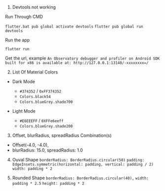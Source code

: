 1. Devtools not working

Run Through CMD

`flutter.bat pub global activate devtools`
`flutter pub global run devtools`


Run the app

`flutter run`


Get the url, example
`An Observatory debugger and profiler on Android SDK built for x86 is available at: http://127.0.0.1:13140/-xxxxxxxx=/`


2. List Of Material Colors

* Dark Mode
  * `#374352` / `0xFF374352`
  * `Colors.black54`
  * `Colors.blueGrey.shade700`


* Light Mode
  * `#E6EEEFF` / `0XFFe6eeff`
  * `Colors.blueGrey.shade200`


3. Offset, blurRadius, spreadRadius Combination(s)
  * Offset(-4.0, -4.0),
  * blurRadius: 15.0, spreadRadius: 1.0

4. Ouval Shape
  `borderRadius: BorderRadius.circular(50)` 
  `padding: EdgeInsets.symmetric(horizontal: padding, vertical: padding / 2)`
  `width: padding * 2`

5. Rounded Shape
   `borderRadius: BorderRadius.circular(40),`
   `width: padding * 2.5`
   `height: padding * 2`
